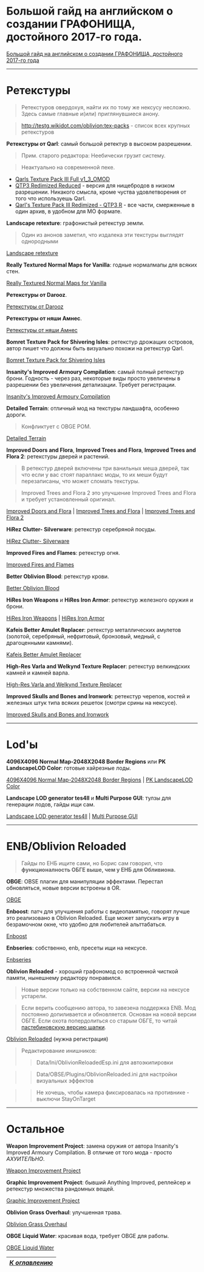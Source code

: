 #  Большой гайд на английском о создании ГРАФОНИЩА, достойного 2017-го года.

[Большой гайд на английском о создании ГРАФОНИЩА, достойного 2017-го года](http://www.predcaliber.com/)

------

# Ретекстуры

> Ретекстуров овердохуя, найти их по тому же нексусу несложно. Здесь самые главные и(или) приглянувшиеся анону.

> http://testg.wikidot.com/oblivion:tex-packs - список всех крупных ретекстуров

**Ретекстуры от Qarl**: самый большой ретектур в высоком разрешении.

> Прим. старого редактора: 
Неебически грузит систему.

> Неактуально на современной пеке.

+ [Qarls Texture Pack III Full v1_3_OMOD](http://www.nexusmods.com/oblivion/mods/18498)
+ [QTP3 Redimized Reduced](https://www.nexusmods.com/oblivion/mods/26038) - версия для нищебродов в низком разрешении. Никакого смысла, кроме чуства удовлетворения от того что используешь Qarl.
+ [Qarl's Texture Pack III Redimized - QTP3 R](https://www.nexusmods.com/oblivion/mods/45666/?) - все части, смерженные в один архив, в удобном для MO формате.

**Landscape retexture**: графонистый ретекстур земли.

>Один из анонов заметил, что издалека эти текстуры выглядят однородными

[Landscape retexture](http://www.nexusmods.com/oblivion/mods/44713/?)

**Really Textured Normal Maps for Vanilla**: годные нормалмапы для всяких стен.

[Really Textured Normal Maps for Vanilla](https://www.nexusmods.com/oblivion/mods/38204)

**Ретекстуры от Darooz**.

[Ретекстуры от Darooz](https://www.nexusmods.com/oblivion/search/?RH_ModList=nav:true,home:false,type:0,user_id:0,game_id:101,advfilt:true,search[author]:Darooz+,include_adult:true,sort_by:OLD_downloads,show_game_filter:false,page_size:20)

**Ретекстуры от няши Амнес**.

[Ретекстуры от няши Амнес](https://www.nexusmods.com/oblivion/search/?BH=1&RH_ModList=nav:true,home:false,type:0,user_id:0,game_id:101,advfilt:true,search[author]:amnes,include_adult:true,sort_by:OLD_downloads,show_game_filter:false,page_size:20,page:1,open:true)

**Bomret Texture Pack for Shivering Isles**: ретекстур дрожащих островов, автор пишет что должны быть визуально похожи на ретекстур Qarl.

[Bomret Texture Pack for Shivering Isles](http://www.nexusmods.com/oblivion/mods/28378)

**Insanity's Improved Armoury Compilation**: самый полный ретекстур брони. Годность - через раз, некоторые виды просто увеличены в разрешении без увеличения детализации. Требует регистрации.

[Insanity's Improved Armoury Compilation](http://tesalliance.org/forums/index.php?/files/file/797-insanitys-improved-armoury-compilation/)

**Detailed Terrain**: отличный мод на текстуры ландшафта, особенно дороги. 

>Конфликтует с OBGE POM.

[Detailed Terrain](https://www.nexusmods.com/oblivion/mods/15245)

**Improved Doors and Flora**, **Improved Trees and Flora**, **Improved Trees and Flora 2**: ретекстуры дверей и растений.

>В ретекстур дверей включены три ванильных меша дверей, так что если у вас стоят параллакс моды, то их меши будут перезаписаны, что может сломать текстуры.

>Improved Trees and Flora 2 это улучшение Improved Trees and Flora и требует установленный оригинал.

[Improved Doors and Flora](https://www.nexusmods.com/oblivion/mods/8298) | [Improved Trees and Flora](https://www.nexusmods.com/oblivion/mods/8500) | [Improved Trees and Flora 2](https://www.nexusmods.com/oblivion/mods/11891)

**HiRez Clutter- Silverware**: ретекстур серебряной посуды.

[HiRez Clutter- Silverware](https://www.nexusmods.com/oblivion/mods/43451)

**Improved Fires and Flames**: ретекстур огня.

[Improved Fires and Flames](https://www.nexusmods.com/oblivion/mods/38061)

**Better Oblivion Blood**: ретекстур крови.

[Better Oblivion Blood](https://www.nexusmods.com/oblivion/mods/40769)

**HiRes Iron Weapons** и **HiRes Iron Armor**: ретекстур железного оружия и брони.

[HiRes Iron Weapons](https://www.nexusmods.com/oblivion/mods/30357) | [HiRes Iron Armor](https://www.nexusmods.com/oblivion/mods/30386)

**Kafeis Better Amulet Replacer**: ретекстур металлических амулетов (золотой, серебряный, нефритовый, бронзовый, медный, с драгоценными камнями).

[Kafeis Better Amulet Replacer](https://www.nexusmods.com/oblivion/mods/4126)

**High-Res Varla and Welkynd Texture Replacer**: ретекстур велкиндских камней и камней варла.

[High-Res Varla and Welkynd Texture Replacer](https://www.nexusmods.com/oblivion/mods/36814)

**Improved Skulls and Bones and Ironwork**: ретекстур черепов, костей и железных штук типа всяких решеток (смотри срины на нексусе).

[Improved Skulls and Bones and Ironwork](https://www.nexusmods.com/oblivion/mods/36075)

-----

# Lod'ы

**4096X4096 Normal Map-2048X2048 Border Regions** или **PK LandscapeLOD Color**: готовые хайрезные лоды.

[4096X4096 Normal Map-2048X2048 Border Regions](https://www.nexusmods.com/oblivion/mods/18497) | [PK LandscapeLOD Color](http://www.nexusmods.com/oblivion/mods/27023)

**Landscape LOD generator tes4ll** и **Multi Purpose GUI**: тулзы для генерации лодов, гайды ищи сам.

[Landscape LOD generator tes4ll](http://www.nexusmods.com/oblivion/mods/40549) | [Multi Purpose GUI](http://www.nexusmods.com/oblivion/mods/41447)

-----

# ENB/Oblivion Reloaded

>Гайды по ЕНБ ищите сами, но Борис сам говорил, что **функционалность ОБГЕ выше, чем у ЕНБ для Обливиона.**

**OBGE**: OBSE плагин для манипуляции эффектами. Перестал обновляться, новые версии встроены в OR.

[OBGE](https://www.nexusmods.com/oblivion/mods/30054)

**Enboost**: патч для улучшения работы с видеопамятью, говорят лучше это реализовано в Oblivion Reloaded. Еще может запускать игру в безрамочном окне, что удобно для любителей альттабаться.

[Enboost](http://enbdev.com/download_patch_oblivion.htm)

**Enbseries**: собственно, enb, пресеты ищи на нексусе.

[Enbseries](http://enbdev.com/download_mod_tesoblivion.htm)

**Oblivion Reloaded** - хороший графономод со встроенной чисткой памяти, нынешнему редактору понравился.

>Новые версии только на собственном сайте, версии на нексусе устарели.

>Если верить сообщению автора, то завезена поддержка ENB. Мод постоянно допиливается и обновляется. Основан на новой версии ОБГЕ. Если охота попердолиться со старым ОБГЕ, то читай [пастебиновскую версию шапки](https://pastebin.com/k2yZtFeP).

[Oblivion Reloaded](http://tesreloaded.com/thread/2/package) (нужна регистрация)

>Редактирование инишников:
>>Data/Ini/OblivionReloadedEsp.ini для автоэкипировки

>>Data/OBSE/Plugins/OblivionReloaded.ini для настройки визуальных эффектов

>>Не хочешь, чтобы камера фиксировалась на противнике - выключи StayOnTarget

------

# Остальное

**Weapon Improvement Project**: замена оружия от автора Insanity's Improved Armoury Compilation. В отличие от того мода - просто *АХУИТЕЛЬНО*.

[Weapon Improvement Project](http://tesalliance.org/forums/index.php?/files/file/1560-weapon-improvement-project/)

**Graphic Improvement Project**: бывший Anything Improved, реплейсер и ретекстур множества рандомных вещей.

[Graphic Improvement Project](http://www.nexusmods.com/oblivion/mods/43496)

**Oblivion Grass Overhaul**: улучшенная трава.

[Oblivion Grass Overhaul](https://www.nexusmods.com/oblivion/mods/42400)

**OBGE Liquid Water**: красивая вода, требует OBGE для работы.

[OBGE Liquid Water](https://www.nexusmods.com/oblivion/mods/37825)

|[*К оглавлению*](../Оглавление.md)|
|:---:|
